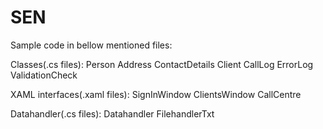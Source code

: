 # SEN
Sample code in bellow mentioned files:

Classes(.cs files):
  Person
  Address
  ContactDetails
  Client
  CallLog
  ErrorLog
  ValidationCheck

XAML interfaces(.xaml files):
  SignInWindow
  ClientsWindow
  CallCentre

Datahandler(.cs files):
  Datahandler
  FilehandlerTxt
